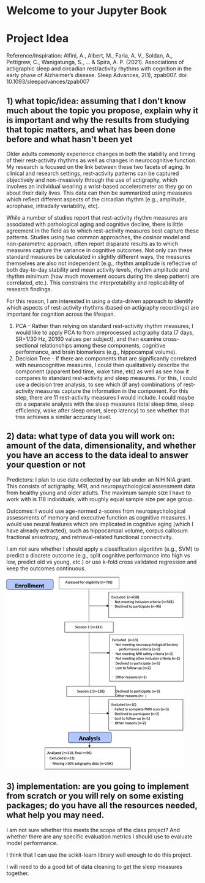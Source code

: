 # Welcome to your Jupyter Book

# Project Idea

Reference/Inspiration:
Alfini, A., Albert, M., Faria, A. V., Soldan, A., Pettigrew, C., Wanigatunga, S., ... & Spira, A. P. (2021). Associations of actigraphic sleep and circadian rest/activity rhythms with cognition in the early phase of Alzheimer’s disease. Sleep Advances, 2(1), zpab007. doi: 10.1093/sleepadvances/zpab007

## 1) what topic/idea: assuming that I don't know much about the topic you propose, explain why it is important and why the results from studying that topic matters, and what has been done before and what hasn't been yet

Older adults commonly experience changes in both the stability and timing of their rest-activity rhythms as well as changes in neurocognitive function. My research is focused on the link between these two facets of aging. In clinical and research settings, rest-activity patterns can be captured objectively and non-invasively through the use of actigraphy, which involves an individual wearing a wrist-based accelerometer as they go on about their daily lives. This data can then be summarized using measures which reflect different aspects of the circadian rhythm (e.g., amplitude, acrophase, intradaily variability, etc).

While a number of studies report that rest-activity rhythm measures are associated with pathological aging and cognitive decline, there is little agreement in the field as to which rest-activity measures best capture these patterns. Studies using two common approaches, the cosinor model and non-parametric approach, often report disparate results as to which measures capture the variance in cognitive outcomes. Not only can these standard measures be calculated in slightly different ways, the measures themselves are also not independent (e.g., rhythm amplitude is reflective of both day-to-day stability and mean activity levels, rhythm amplitude and rhythm minimum (how much movement occurs during the sleep pattern) are correlated, etc.). This constrains the interpretability and replicability of research findings.

For this reason, I am interested in using a data-driven approach to identify which aspects of rest-activity rhythms (based on actigraphy recordings) are important for cognition across the lifespan. 

1.	PCA - Rather than relying on standard rest-activity rhythm measures, I would like to apply PCA to from preprocessed actigraphy data (7 days, SR=1/30 Hz, 20160 values per subject), and then examine cross-sectional relationships among these components, cognitive performance, and brain biomarkers (e.g., hippocampal volume). 
2.	Decision Tree - If there are components that are significantly correlated with neurocognitive measures, I could then qualitatively describe the component (apparent bed time, wake time, etc) as well as see how it compares to standard rest-activity and sleep measures. For this, I could use a decision tree analysis, to see which (if any) combinations of rest-activity measures capture the information in the component. For this step, there are 11 rest-activity measures I would include. I could maybe do a separate analysis with the sleep measures (total sleep time, sleep efficiency, wake after sleep onset, sleep latency) to see whether that tree achieves a similar accuracy level. 

## 2) data: what type of data you will work on: amount of the data, dimensionality, and whether you have an access to the data ideal to answer your question or not

Predictors: I plan to use data collected by our lab under an NIH NIA grant. This consists of actigraphy, MRI, and neuropsychological assessment data from healthy young and older adults. The maximum sample size I have to work with is 118 individuals, with roughly equal sample size per age group. 

Outcomes: I would use age-normed z-scores from neuropsychological assessments of memory and executive function as cognitive measures. I would use neural features which are implicated in cognitive aging (which I have already extracted), such as hippocampal volume, corpus callosum fractional anisotropy, and retrieval-related functional connectivity.

I am not sure whether I should apply a classification algorithm (e.g., SVM) to predict a discrete outcome (e.g., split cognitive performance into high vs low, predict old vs young, etc.) or use k-fold cross validated regression and keep the outcomes continuous.

![](consort.png)

## 3) implementation: are you going to implement from scratch or you will rely on some existing packages; do you have all the resources needed, what help you may need.

I am not sure whether this meets the scope of the class project? And whether there are any specific evaluation metrics I should use to evaluate model performance. 

I think that I can use the scikit-learn library well enough to do this project.

I will need to do a good bit of data cleaning to get the sleep measures together.



